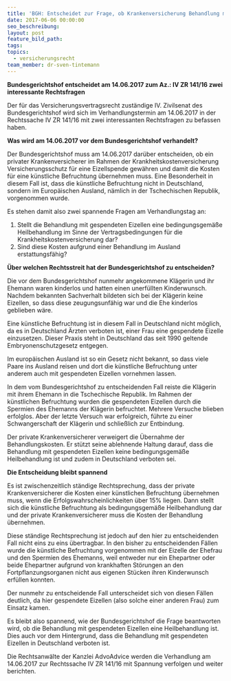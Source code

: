 ```yaml
---
title: 'BGH: Entscheidet zur Frage, ob Krankenversicherung Behandlung mit gespendeten Eizellen bezahlen muss'
date: 2017-06-06 00:00:00
seo_beschreibung:
layout: post
feature_bild_path:
tags:
topics:
  - versicherungsrecht
team_member: dr-sven-tintemann
---
```



**Bundesgerichtshof entscheidet am 14.06.2017 zum Az.: IV ZR 141/16 zwei interessante Rechtsfragen**

Der für das Versicherungsvertragsrecht zuständige IV. Zivilsenat des Bundesgerichtshof wird sich im Verhandlungstermin am 14.06.2017 in der Rechtssache IV ZR 141/16 mit zwei interessanten Rechtsfragen zu befassen haben.

**Was wird am 14.06.2017 vor dem Bundesgerichtshof verhandelt?**

Der Bundesgerichtshof muss am 14.06.2017 darüber entscheiden, ob ein privater Krankenversicherer im Rahmen der Krankheitskostenversicherung Versicherungsschutz für eine Eizellspende gewähren und damit die Kosten für eine künstliche Befruchtung übernehmen muss. Eine Besonderheit in diesem Fall ist, dass die künstliche Befruchtung nicht in Deutschland, sondern im Europäischen Ausland, nämlich in der Tschechischen Republik, vorgenommen wurde.

Es stehen damit also zwei spannende Fragen am Verhandlungstag an:

1. Stellt die Behandlung mit gespendeten Eizellen eine bedingungsgemäße Heilbehandlung im Sinne der Vertragsbedingungen für die Krankheitskostenversicherung dar?
2. Sind diese Kosten aufgrund einer Behandlung im Ausland erstattungsfähig?

**Über welchen Rechtsstreit hat der Bundesgerichtshof zu entscheiden?**

Die vor dem Bundesgerichtshof nunmehr angekommene Klägerin und ihr Ehemann waren kinderlos und hatten einen unerfüllten Kinderwunsch. Nachdem bekannten Sachverhalt bildeten sich bei der Klägerin keine Eizellen, so dass diese zeugungsunfähig war und die Ehe kinderlos geblieben wäre.

Eine künstliche Befruchtung ist in diesem Fall in Deutschland nicht möglich, da es in Deutschland Ärzten verboten ist, einer Frau eine gespendete Eizelle einzusetzen. Dieser Praxis steht in Deutschland das seit 1990 geltende Embryonenschutzgesetz entgegen.

Im europäischen Ausland ist so ein Gesetz nicht bekannt, so dass viele Paare ins Ausland reisen und dort die künstliche Befruchtung unter anderem auch mit gespendeten Eizellen vornehmen lassen.

In dem vom Bundesgerichtshof zu entscheidenden Fall reiste die Klägerin mit ihrem Ehemann in die Tschechische Republik. Im Rahmen der künstlichen Befruchtung wurden die gespendeten Eizellen durch die Spermien des Ehemanns der Klägerin befruchtet. Mehrere Versuche blieben erfolglos. Aber der letzte Versuch war erfolgreich, führte zu einer Schwangerschaft der Klägerin und schließlich zur Entbindung.

Der private Krankenversicherer verweigert die Übernahme der Behandlungskosten. Er stützt seine ablehnende Haltung darauf, dass die Behandlung mit gespendeten Eizellen keine bedingungsgemäße Heilbehandlung ist und zudem in Deutschland verboten sei.

**Die Entscheidung bleibt spannend**

Es ist zwischenzeitlich ständige Rechtsprechung, dass der private Krankenversicherer die Kosten einer künstlichen Befruchtung übernehmen muss, wenn die Erfolgswahrscheinlichkeiten über 15% liegen. Dann stellt sich die künstliche Befruchtung als bedingungsgemäße Heilbehandlung dar und der private Krankenversicherer muss die Kosten der Behandlung übernehmen.

Diese ständige Rechtsprechung ist jedoch auf den hier zu entscheidenden Fall nicht eins zu eins übertragbar. In den bisher zu entscheidenden Fällen wurde die künstliche Befruchtung vorgenommen mit der Eizelle der Ehefrau und den Spermien des Ehemanns, weil entweder nur ein Ehepartner oder beide Ehepartner aufgrund von krankhaften Störungen an den Fortpflanzungsorganen nicht aus eigenen Stücken ihren Kinderwunsch erfüllen konnten.

Der nunmehr zu entscheidende Fall unterscheidet sich von diesen Fällen deutlich, da hier gespendete Eizellen (also solche einer anderen Frau) zum Einsatz kamen.

Es bleibt also spannend, wie der Bundesgerichtshof die Frage beantworten wird, ob die Behandlung mit gespendeten Eizellen eine Heilbehandlung ist. Dies auch vor dem Hintergrund, dass die Behandlung mit gespendeten Eizellen in Deutschland verboten ist.

Die Rechtsanwälte der Kanzlei AdvoAdvice werden die Verhandlung am 14.06.2017 zur Rechtssache IV ZR 141/16 mit Spannung verfolgen und weiter berichten.